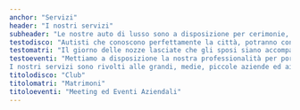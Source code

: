 ```yaml
---
anchor: "Servizi"
header: "I nostri servizi"
subheader: "Le nostre auto di lusso sono a disposizione per cerimonie, eventi e matrimoni."
testodisco: "Autisti che conoscono perfettamente la città, potranno consigliarvi, ristoranti, bar e discoteche senza preoccuparvi del parcheggio e della vostra patente.\nPer poter passare una piacevole serata nelle zone più in della movida milanese (Corso Como, zona Brera e Navigli), sorseggiando aperitivi nell'happy hour dei numerosissimi locali della nostra città e magari continuare la vostra notte in una delle tante discoteche e locali notturni."
testomatri: "Il giorno delle nozze lasciate che gli sposi siano accompagnati da guidatori professionisti in totale comodità e sicurezza. Mettiamo a disposizione anche auto per invitati."
testoeventi: "Mettiamo a disposizione la nostra professionalità per portare voi e i vostri clienti ad eventi e meeting aziendali.
I nostri servizi sono rivolti alle grandi, medie, piccole aziende ed ai professionisti. \nPer venire incontro alle esigenze aziendali NCC TAXI MILANO rilascia fattura."
titolodisco: "Club"
titolomatri: "Matrimoni"
titoloeventi: "Meeting ed Eventi Aziendali"
---
```

